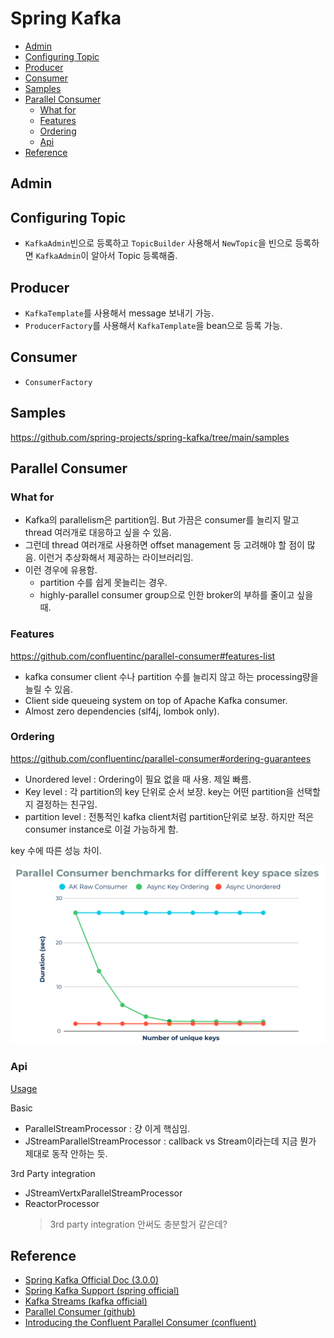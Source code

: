 # Spring Kafka

- [Admin](#admin)
- [Configuring Topic](#configuring-topic)
- [Producer](#producer)
- [Consumer](#consumer)
- [Samples](#samples)
- [Parallel Consumer](#parallel-consumer)
  - [What for](#what-for)
  - [Features](#features)
  - [Ordering](#ordering)
  - [Api](#api)
- [Reference](#reference)

## Admin

## Configuring Topic

- `KafkaAdmin`빈으로 등록하고 `TopicBuilder` 사용해서 `NewTopic`을 빈으로 등록하면 `KafkaAdmin`이 알아서 Topic 등록해줌.

## Producer

- `KafkaTemplate`를 사용해서 message 보내기 가능.
- `ProducerFactory`를 사용해서 `KafkaTemplate`을 bean으로 등록 가능.

## Consumer

- `ConsumerFactory`

## Samples

https://github.com/spring-projects/spring-kafka/tree/main/samples

## Parallel Consumer

### What for

- Kafka의 parallelism은 partition임. But 가끔은 consumer를 늘리지 말고 thread 여러개로 대응하고 싶을 수 있음.
- 그런데 thread 여러개로 사용하면 offset management 등 고려해야 할 점이 많음. 이런거 추상화해서 제공하는 라이브러리임.
- 이런 경우에 유용함.
  - partition 수를 쉽게 못늘리는 경우.
  - highly-parallel consumer group으로 인한 broker의 부하를 줄이고 싶을 때.

### Features

https://github.com/confluentinc/parallel-consumer#features-list

- kafka consumer client 수나 partition 수를 늘리지 않고 하는 processing량을 늘릴 수 있음.
- Client side queueing system on top of Apache Kafka consumer.
- Almost zero dependencies (slf4j, lombok only).

### Ordering

https://github.com/confluentinc/parallel-consumer#ordering-guarantees

- Unordered level : Ordering이 필요 없을 때 사용. 제일 빠름.
- Key level : 각 partition의 key 단위로 순서 보장. key는 어떤 partition을 선택할지 결정하는 친구임.
- partition level : 전통적인 kafka client처럼 partition단위로 보장. 하지만 적은 consumer instance로 이걸 가능하게 함.

key 수에 따른 성능 차이.

![parallel-consumer-performance](./img/spring-kafka-parallel-consumer-performance.png)

### Api

[Usage](./spring-kafka/src/main/java/acktsap/spring/kafka/parallelconsumer)

Basic

- ParallelStreamProcessor : 걍 이게 핵심임.
- JStreamParallelStreamProcessor : callback vs Stream이라는데 지금 뭔가 제대로 동작 안하는 듯.

3rd Party integration

- JStreamVertxParallelStreamProcessor
- ReactorProcessor
  > 3rd party integration 안써도 충분할거 같은데?

## Reference

- [Spring Kafka Official Doc (3.0.0)](https://docs.spring.io/spring-kafka/docs/3.0.0/reference/html/)
- [Spring Kafka Support (spring official)](https://spring.io/projects/spring-kafka#support)
- [Kafka Streams (kafka official)](https://kafka.apache.org/33/documentation/streams/)
- [Parallel Consumer (github)](https://github.com/confluentinc/parallel-consumer)
- [Introducing the Confluent Parallel Consumer (confluent)](https://www.confluent.io/blog/introducing-confluent-parallel-message-processing-client)
